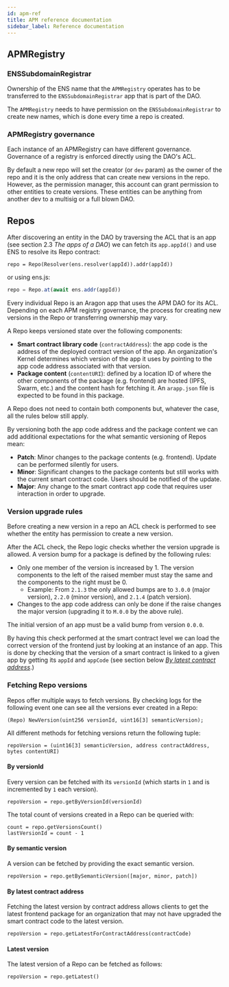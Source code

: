 ```yaml
---
id: apm-ref
title: APM reference documentation
sidebar_label: Reference documentation
---
```


## APMRegistry
### ENSSubdomainRegistrar

Ownership of the ENS name that the `APMRegistry` operates has to be transferred to
the `ENSSubdomainRegistrar` app that is part of the DAO.

The `APMRegistry` needs to have permission on the `ENSSubdomainRegistrar` to create
new names, which is done every time a repo is created.

### APMRegistry governance

Each instance of an APMRegistry can have different governance. Governance of a
registry is enforced directly using the DAO's ACL.

By default a new repo will set the creator (or `dev` param) as the owner of the
repo and it is the only address that can create new versions in the repo. However,
as the permission manager, this account can grant permission to other entities to
create versions. These entities can be anything from another dev to a multisig or
a full blown DAO.

## Repos

After discovering an entity in the DAO by traversing the ACL that is an app (see
section 2.3 *The apps of a DAO*) we can fetch its `app.appId()` and use ENS to
resolve its Repo contract:

```solidity
repo = Repo(Resolver(ens.resolver(appId)).addr(appId))
```
or using ens.js:
```js
repo = Repo.at(await ens.addr(appId))
```

Every individual Repo is an Aragon app that uses the APM DAO for its ACL.
Depending on each APM registry governance, the process for creating new versions
in the Repo or transferring ownership may vary.

A Repo keeps versioned state over the following components:

  - **Smart contract library code** (`contractAddress`): the app code is the address of
  the deployed contract version of the app. An organization's Kernel determines which
  version of the app it uses by pointing to the app code address associated with that
  version.
  - **Package content** (`contentURI`): defined by a location ID of where the other
  components of the package (e.g. frontend) are hosted (IPFS, Swarm, etc.) and the
  content hash for fetching it. An `arapp.json` file is expected to be found in this
  package.

A Repo does not need to contain both components but, whatever the case, all the
rules below still apply.

By versioning both the app code address and the package content we can add
additional expectations for the what semantic versioning of Repos mean:

  - **Patch**: Minor changes to the package contents (e.g. frontend). Update can
  be performed silently for users.
  - **Minor**: Significant changes to the package contents but still works with the
  current smart contract code. Users should be notified of the update.
  - **Major**: Any change to the smart contract app code that requires user interaction in order to upgrade.

### Version upgrade rules
Before creating a new version in a repo an ACL check is performed to see whether
the entity has permission to create a new version.

After the ACL check, the Repo logic checks whether the version upgrade is allowed.
A version bump for a package is defined by the following rules:

- Only one member of the version is increased by 1. The version components to the
left of the raised member must stay the same and the components to the right must be 0.
  - Example: From `2.1.3` the only allowed bumps are to `3.0.0` (major version),
  `2.2.0` (minor version), and `2.1.4` (patch version).
- Changes to the app code address can only be done if the raise changes the major
version (upgrading it to `M.0.0` by the above rule).

The initial version of an app must be a valid bump from version `0.0.0`.

By having this check performed at the smart contract level we can load the correct
version of the frontend just by looking at an instance of an app. This is done by
checking that the version of a smart contract is linked to a given app by getting
its `appId` and `appCode` (see section below [*By latest contract address*](#by-latest-contract-address).)

### Fetching Repo versions
Repos offer multiple ways to fetch versions. By checking logs for the following
event one can see all the versions ever created in a Repo:

```solidity
(Repo) NewVersion(uint256 versionId, uint16[3] semanticVersion);
```

All different methods for fetching versions return the following tuple:

```solidity
repoVersion = (uint16[3] semanticVersion, address contractAddress, bytes contentURI)
```

#### By versionId
Every version can be fetched with its `versionId` (which starts in `1` and is
incremented by `1` each version).

```solidity
repoVersion = repo.getByVersionId(versionId)
```

The total count of versions created in a Repo can be queried with:
```solidity
count = repo.getVersionsCount()
lastVersionId = count - 1
```

#### By semantic version
A version can be fetched by providing the exact semantic version.
```solidity
repoVersion = repo.getBySemanticVersion([major, minor, patch])
```

#### By latest contract address
Fetching the latest version by contract address allows clients to get the latest
frontend package for an organization that may not have upgraded the smart contract
code to the latest version.
```solidity
repoVersion = repo.getLatestForContractAddress(contractCode)
```

#### Latest version
The latest version of a Repo can be fetched as follows:
```solidity
repoVersion = repo.getLatest()
```
